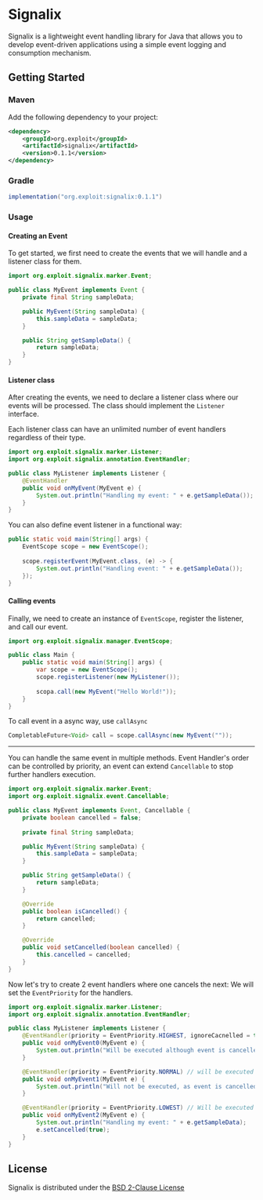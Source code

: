 # Signalix

Signalix is a lightweight event handling library for Java that allows you to develop event-driven applications using a simple event logging and consumption mechanism.

## Getting Started

### Maven
Add the following dependency to your project:
```xml
<dependency>
    <groupId>org.exploit</groupId>
    <artifactId>signalix</artifactId>
    <version>0.1.1</version>
</dependency>
```

### Gradle
```groovy
implementation("org.exploit:signalix:0.1.1")
```

### Usage
#### Creating an Event
To get started, we first need to create the events that we will handle and a listener class for them.

```java
import org.exploit.signalix.marker.Event;

public class MyEvent implements Event {
    private final String sampleData;

    public MyEvent(String sampleData) {
        this.sampleData = sampleData;
    }

    public String getSampleData() {
        return sampleData;
    }
}
```

#### Listener class
After creating the events, we need to declare a listener class where our events will be processed. The class should implement the `Listener` interface.

Each listener class can have an unlimited number of event handlers regardless of their type.
```java
import org.exploit.signalix.marker.Listener;
import org.exploit.signalix.annotation.EventHandler;

public class MyListener implements Listener {
    @EventHandler
    public void onMyEvent(MyEvent e) {
        System.out.println("Handling my event: " + e.getSampleData());
    }
}
```

You can also define event listener in a functional way:
```java
public static void main(String[] args) {
    EventScope scope = new EventScope();
    
    scope.registerEvent(MyEvent.class, (e) -> {
        System.out.println("Handling event: " + e.getSampleData());
    });
}
```

#### Calling events
Finally, we need to create an instance of `EventScope`, register the listener, and call our event.
```java
import org.exploit.signalix.manager.EventScope;

public class Main {
    public static void main(String[] args) {
        var scope = new EventScope();
        scope.registerListener(new MyListener());
        
        scopa.call(new MyEvent("Hello World!"));
    }
}
```

To call event in a async way, use `callAsync`
```java
CompletableFuture<Void> call = scope.callAsync(new MyEvent(""));
```
___

You can handle the same event in multiple methods.
Event Handler's order can be controlled by priority, an event can extend `Cancellable` to stop further handlers execution.

```java
import org.exploit.signalix.marker.Event;
import org.exploit.signalix.event.Cancellable;

public class MyEvent implements Event, Cancellable {
    private boolean cancelled = false;
    
    private final String sampleData;

    public MyEvent(String sampleData) {
        this.sampleData = sampleData;
    }

    public String getSampleData() {
        return sampleData;
    }

    @Override
    public boolean isCancelled() {
        return cancelled;
    }

    @Override
    public void setCancelled(boolean cancelled) {
        this.cancelled = cancelled;
    }
}
```

Now let's try to create 2 event handlers where one cancels the next:
We will set the `EventPriority` for the handlers.

```java
import org.exploit.signalix.marker.Listener;
import org.exploit.signalix.annotation.EventHandler;

public class MyListener implements Listener {
    @EventHandler(priority = EventPriority.HIGHEST, ignoreCacnelled = true) // Will be executed last
    public void onMyEvent0(MyEvent e) {
        System.out.println("Will be executed although event is cancelled");
    }

    @EventHandler(priority = EventPriority.NORMAL) // will be executed second
    public void onMyEvent1(MyEvent e) {
        System.out.println("Will not be executed, as event is cancelled");
    }

    @EventHandler(priority = EventPriority.LOWEST) // Will be executed first
    public void onMyEvent2(MyEvent e) {
        System.out.println("Handling my event: " + e.getSampleData);
        e.setCancelled(true);
    }
}
```

## License
Signalix is distributed under the [BSD 2-Clause License](LICENSE.md)